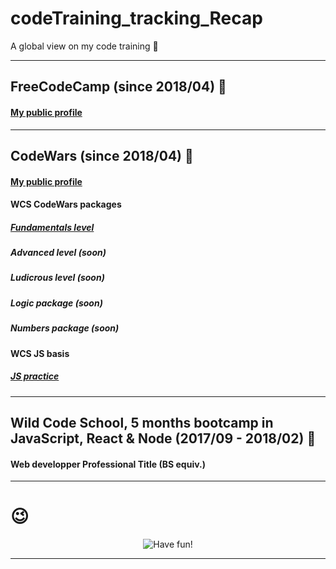 # codeTraining_tracking_Recap
A global view on my code training  :eyes:

---

## FreeCodeCamp (since 2018/04) :green_heart:

#### [My public profile](https://www.freecodecamp.org/codingk8)

---

## CodeWars (since 2018/04) :tada:

#### [My public profile](https://www.codewars.com/users/codingk8)

#### WCS CodeWars packages

##### [Fundamentals level](https://github.com/codingk8/codeWars_Fundamentals_WCS_Bootcamp)
##### Advanced level (soon)
##### Ludicrous level (soon)
##### Logic package (soon)
##### Numbers package (soon)

#### WCS JS basis
##### [JS practice](https://github.com/codingk8/JS_exercices_WCS_Bootcamp)

___

## Wild Code School, 5 months bootcamp in JavaScript, React & Node (2017/09 - 2018/02) :princess:

#### Web developper Professional Title (BS equiv.)

___

# :wink:
<p align="center"><img src="https://media.giphy.com/media/1w0WiAqOljkUE/giphy.gif" alt="Have fun!")</p>
  
---

